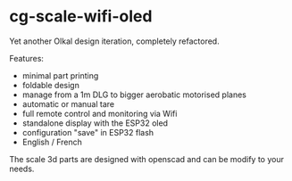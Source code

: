 # cg-scale-wifi-oled

Yet another Olkal design iteration, completely refactored.

Features:

- minimal part printing
- foldable design
- manage from a 1m DLG to bigger aerobatic motorised planes
- automatic or manual tare
- full remote control and monitoring via Wifi
- standalone display with the ESP32 oled
- configuration "save" in ESP32 flash
- English / French

The scale 3d parts are designed with openscad and can be modify to your needs.

